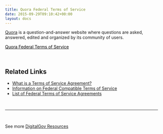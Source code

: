 ```yaml
---
title: Quora Federal Terms of Service
date: 2015-09-29T09:10:42+00:00
layout: docs
---
```


[Quora](https://www.quora.com/) is a question-and-answer website where questions are asked, answered, edited and organized by its community of users.

<a class="button" style="color: #000000" href="https://www.quora.com/about/government_tos">Quora Federal Terms of Service</a>

&nbsp;

## Related Links

  * [What is a Terms of Service Agreement?](https://www.digitalgov.gov/2014/05/13/what-is-a-terms-of-service-and-how-do-i-get-one/)
  * [Information on Federal Compatible Terms of Service](https://www.digitalgov.gov/resources/federal-compatible-terms-of-service-agreements/)
  * [List of Federal Terms of Service Agreements](https://www.digitalgov.gov/resources/federal-compatible-terms-of-service-agreements/)

&nbsp;

* * *

&nbsp;

See more [DigitalGov Resources](https://www.digitalgov.gov/resources/)